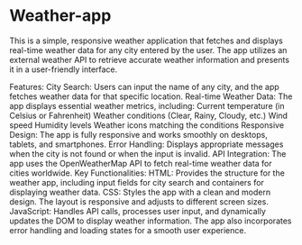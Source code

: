 # Weather-app

 This is a simple, responsive weather application that fetches and displays real-time weather data for any city entered by the user. The app utilizes an external weather API to retrieve accurate weather information and presents it in a user-friendly interface.

Features:
City Search: Users can input the name of any city, and the app fetches weather data for that specific location.
Real-time Weather Data: The app displays essential weather metrics, including:
Current temperature (in Celsius or Fahrenheit)
Weather conditions (Clear, Rainy, Cloudy, etc.)
Wind speed
Humidity levels
Weather icons matching the conditions
Responsive Design: The app is fully responsive and works smoothly on desktops, tablets, and smartphones.
Error Handling: Displays appropriate messages when the city is not found or when the input is invalid.
API Integration: The app uses the OpenWeatherMap API to fetch real-time weather data for cities worldwide.
Key Functionalities:
HTML: Provides the structure for the weather app, including input fields for city search and containers for displaying weather data.
CSS: Styles the app with a clean and modern design. The layout is responsive and adjusts to different screen sizes.
JavaScript: Handles API calls, processes user input, and dynamically updates the DOM to display weather information. The app also incorporates error handling and loading states for a smooth user experience.

